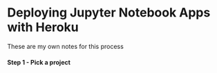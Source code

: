 # Deploying Jupyter Notebook Apps with Heroku

These are my own notes for this process

#### Step 1 - Pick a project
